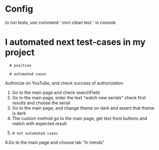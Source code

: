 # Config 
to run tests, use command ' mvn clean test ' in console


# I automated next test-cases in my project

      # positive

      # automated cases

Authorize on YouTube, and check success of authorization
1. Go to the main page and check searchField
2. Go to the main page, enter the text "watch new serials" check first results and choose the serial
3. Go to the main page, and change theme on dark and assert that theme is dark
4. The custom method go to the main page, get text from buttons and match with expected result 
5.       
       # not automated cases

6.Go to the main page and choose tab "In trends"

